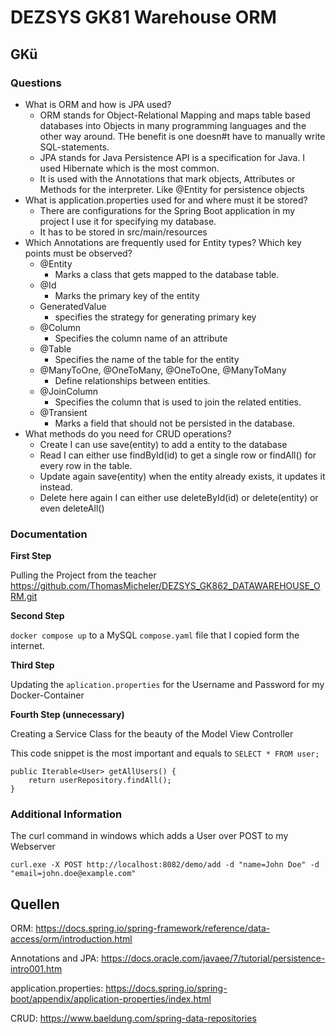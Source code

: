 # DEZSYS GK81 Warehouse ORM

## GKü

### Questions
- What is ORM and how is JPA used?
  - ORM stands for Object-Relational Mapping and maps table based databases into Objects in many programming languages and the other way around. THe benefit is one doesn#t have to manually write SQL-statements.
  - JPA stands for Java Persistence API is a specification for Java. I used Hibernate which is the most common.
  - It is used with the Annotations that mark objects, Attributes or Methods for the interpreter. Like @Entity for persistence objects
- What is application.properties used for and where must it be stored?
  - There are configurations for the Spring Boot application in my project I use it for specifying my database.
  - It has to be stored in src/main/resources
- Which Annotations are frequently used for Entity types? Which key points must be observed?
  - @Entity
    - Marks a class that gets mapped to the database table.
  - @Id
    - Marks the primary key of the entity
  - GeneratedValue
    - specifies the strategy for generating primary key
  - @Column
    - Specifies the column name of an attribute
  - @Table
    - Specifies the name of the table for the entity
  - @ManyToOne, @OneToMany, @OneToOne, @ManyToMany
    - Define relationships between entities.
  - @JoinColumn
    - Specifies the column that is used to join the related entities.
  - @Transient
    - Marks a field that should not be persisted in the database.
- What methods do you need for CRUD operations?
  - Create I can use save(entity) to add a entity to the database
  - Read I can either use findById(id) to get a single row or findAll() for every row in the table.
  - Update again save(entity) when the entity already exists, it updates it instead.
  - Delete here again I can either use deleteById(id) or delete(entity) or even deleteAll()

### Documentation

**First Step**

Pulling the Project from the teacher https://github.com/ThomasMicheler/DEZSYS_GK862_DATAWAREHOUSE_ORM.git

**Second Step**

```docker compose up``` to a MySQL ``compose.yaml`` file that I copied form the internet.

**Third Step**

Updating the ``aplication.properties`` for the Username and Password for my Docker-Container

**Fourth Step (unnecessary)**

Creating a Service Class for the beauty of the Model View Controller

This code snippet is the most important and equals to ``SELECT * FROM user;``
```
public Iterable<User> getAllUsers() {
    return userRepository.findAll();
}
```

### Additional Information

The curl command in windows which adds a User over POST to my Webserver

``curl.exe -X POST http://localhost:8082/demo/add -d "name=John Doe" -d "email=john.doe@example.com"``

## Quellen

ORM: https://docs.spring.io/spring-framework/reference/data-access/orm/introduction.html

Annotations and JPA: https://docs.oracle.com/javaee/7/tutorial/persistence-intro001.htm

application.properties: https://docs.spring.io/spring-boot/appendix/application-properties/index.html

CRUD: https://www.baeldung.com/spring-data-repositories
